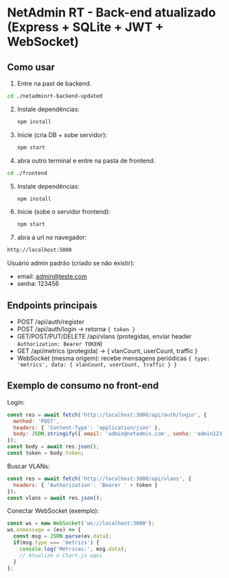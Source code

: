 # NetAdmin RT - Back-end atualizado (Express + SQLite + JWT + WebSocket)

## Como usar

1. Entre na past de backend.
```bash
cd ./netadminrt-backend-updated
```
2. Instale dependências:
   ```bash
   npm install
   ```
3. Inicie (cria DB + sobe servidor):
   ```bash
   npm start
   ```

4. abra outro terminal e entre na pasta de frontend:
```bash
cd ./frontend
```

5. Instale dependências:
   ```bash
   npm install
   ```
6. Inicie (sobe o servidor frontend):
   ```bash
   npm start
   ```

7. abra a url no navegador:
```bash
http://localhost:5000
```


Usuário admin padrão (criado se não existir):
- email: admin@teste.com
- senha: 123456

## Endpoints principais
- POST /api/auth/register
- POST /api/auth/login  -> retorna `{ token }`
- GET/POST/PUT/DELETE /api/vlans  (protegidas, enviar header `Authorization: Bearer TOKEN`)
- GET /api/metrics (protegida) -> { vlanCount, userCount, traffic }
- WebSocket (mesma origem): recebe mensagens periódicas `{ type: 'metrics', data: { vlanCount, userCount, traffic } }`

## Exemplo de consumo no front-end
Login:
```js
const res = await fetch('http://localhost:3000/api/auth/login', {
  method: 'POST',
  headers: { 'Content-Type': 'application/json' },
  body: JSON.stringify({ email: 'admin@netadmin.com', senha: 'admin123' })
});
const body = await res.json();
const token = body.token;
```

Buscar VLANs:
```js
const res = await fetch('http://localhost:3000/api/vlans', {
  headers: { 'Authorization': 'Bearer ' + token }
});
const vlans = await res.json();
```

Conectar WebSocket (exemplo):
```js
const ws = new WebSocket('ws://localhost:3000');
ws.onmessage = (ev) => {
  const msg = JSON.parse(ev.data);
  if(msg.type === 'metrics') {
    console.log('Métricas:', msg.data);
    // Atualize o Chart.js aqui
  }
};
```
